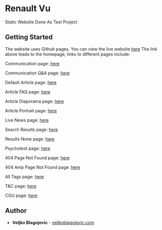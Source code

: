 # Renault Vu

Static Website Done As Test Project

## Getting Started

The website uses Github pages. You can view the live website [here](https://wekios.github.io/)
The link above leads to the homepage, links to different pages include:

Communication page: [here](https://wekios.github.io/shp.html)

Communication Q&A page: [here](https://wekios.github.io/shpfaq.html)

Default Article page: [here](https://wekios.github.io/article.html)

Article FAQ page: [here](https://wekios.github.io/article-faq.html)

Article Diaporama page: [here](https://wekios.github.io/article-diaporama.html)

Article Portrait page: [here](https://wekios.github.io/article-portrait.html)

Live News page: [here](https://wekios.github.io/live-news.html)

Search Results page: [here](https://wekios.github.io/search-results.html)

Results None page: [here](https://wekios.github.io/results-none.html)

Psychotest page: [here](https://wekios.github.io/psychotest.html)

404 Page Not Found page: [here](https://wekios.github.io/404.html)

404 Amp Page Not Found page: [here](https://wekios.github.io/404amp.html)

All Tags page: [here](https://wekios.github.io/all-tags.html)

T&C page: [here](https://wekios.github.io/t&c.html)

CGU page: [here](https://wekios.github.io/cgu.html)

## Author

* **Veljko Blagojevic** - [veljkoblagojevic.com](http://veljkoblagojevic.com)